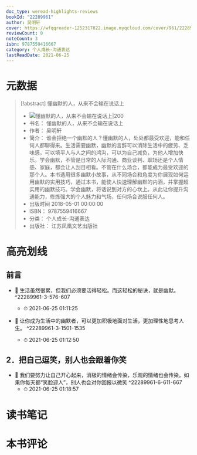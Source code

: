 ```yaml
---
doc_type: weread-highlights-reviews
bookId: "22289961"
author: 吴明轩
cover: https://wfqqreader-1252317822.image.myqcloud.com/cover/961/22289961/t7_22289961.jpg
reviewCount: 0
noteCount: 3
isbn: 9787559416667
category: 个人成长-沟通表达
lastReadDate: 2021-06-25
---
```

# 元数据
> [!abstract] 懂幽默的人，从来不会输在说话上
> - ![ 懂幽默的人，从来不会输在说话上|200](https://wfqqreader-1252317822.image.myqcloud.com/cover/961/22289961/t7_22289961.jpg)
> - 书名： 懂幽默的人，从来不会输在说话上
> - 作者： 吴明轩
> - 简介： 谁会拒绝一个幽默的人？懂幽默的人，处处都最受欢迎，能和任何人都聊得来。生活需要幽默，幽默的言辞可以消除生活中的疲劳、乏味感，可以填平人与人之间的鸿沟，可以为自己减负，为他人增加快乐。学会幽默，不管是日常的人际沟通、商业谈判、职场还是个人情感、家庭，都会让人刮目相看。不管在什么场合，都能成为最受欢迎的那个人。本书选用很多幽默小故事，从不同场合和角度为你展现如何运用幽默的实用技巧，通过本书，能使人快速理解幽默的内涵，并掌握超实用的幽默技巧。学会幽默，将话说到对方的心坎上。从此让你提升沟通能力，修炼强大的个人魅力和气场，任何场合说服任何人。
> - 出版时间 2018-05-01 00:00:00
> - ISBN： 9787559416667
> - 分类： 个人成长-沟通表达
> - 出版社： 江苏凤凰文艺出版社

# 高亮划线

## 前言


- 📌 生活虽然很累，但我们必须要活得轻松。而这轻松的秘诀，就是幽默。 ^22289961-3-576-607
    - ⏱ 2021-06-25 01:11:25 

- 📌 让你成为生活中的幽默者，可以更加积极地面对生活，更加理性地思考人生。 ^22289961-3-1501-1535
    - ⏱ 2021-06-25 01:12:50 
## 2．把自己逗笑，别人也会跟着你笑


- 📌 我们要努力让自己开心起来，消极的情绪会传染，乐观的情绪也会传染。如果你每天都“笑脸迎人”，别人也会对你回报以微笑 ^22289961-6-611-667
    - ⏱ 2021-06-25 01:18:57 
# 读书笔记

# 本书评论
